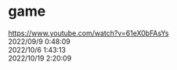 # game
https://www.youtube.com/watch?v=61eX0bFAsYs  
2022/09/9  0:48:09  
2022/10/6  1:43:13  
2022/10/19 2:20:09
